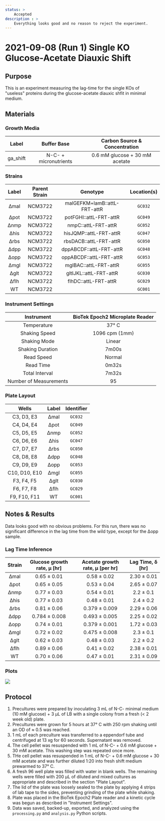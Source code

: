 ```yaml
---
status: >
    Accepted
description : >
    Everything looks good and no reason to reject the experiment. 
---
```


# 2021-09-08 (Run 1) Single KO Glucose-Acetate Diauxic Shift

## Purpose
This is an experiment measuring the lag-time for the single KOs of  "useless" proteins 
during the glucose-acetate diauxic shfit in minimal medium.

## Materials

### Growth Media
| **Label** | **Buffer Base** | **Carbon Source & Concentration** |
|:--:|:--:|:--:|
| ga_shift | N-C- + micronutrients | 0.6 mM glucose + 30 mM acetate|

### Strains 
| **Label** | **Parent Strain**|  **Genotype** | **Location(s)**|
|:--: | :--:| :--:| :--:|
|∆mal| NCM3722 | malGEFKM+lamB::attL-FRT-attR| `GC032`|
|∆pot| NCM3722 | potFGHI::attL-FRT-attR| `GC049`|
|∆nmp| NCM3722 | nmpC::attL-FRT-attR | `GC052`|
|∆his| NCM3722 | hisJQMP::attL-FRT-attR | `GC047`|
|∆rbs | NCM3722 | rbsDACB::attL-FRT-attR | `GC050`|
|∆dpp | NCM3722 | dppABCDF::attL-FRT-attR | `GC048`|
|∆opp | NCM3722 | oppABCDF::attL-FRT-attR | `GC053`|
|∆mgl| NCM3722 | mglBAC::attL-FRT-attR | `GC055`|
|∆glt | NCM3722 | gltIJKL::attL-FRT-attR | `GC030`|
|∆flh | NCM3722 | flhDC::attL-FRT-attR | `GC029`|
|WT| NCM3722 | | `GC001`|

### Instrument Settings
| Instrument | BioTek Epoch2 Microplate Reader|
|:--:| :--:|
| Temperature| 37° C|
| Shaking Speed| 1096 cpm (1mm) |
| Shaking Mode | Linear |
| Shaking Duration| 7m00s|
|Read Speed| Normal|
| Read Time | 0m32s|
| Total Interval | 7m32s |
| Number of Measurements |  95| 

### Plate Layout
| **Wells** | **Label** | **Identifier** |
|:--: | :--:  | :--: |
|C3, D3, E3 | ∆mal | `GC032` | 
|C4, D4, E4 | ∆pot | `GC049` |
|C5, D5, E5 | ∆nmp | `GC052` |
|C6, D6, E6 | ∆his | `GC047` |
|C7, D7, E7 | ∆rbs | `GC050` |
|C8, D8, E8 | ∆dpp | `GC048`| 
|C9, D9, E9 | ∆opp | `GC053` |
|C10, D10, E10 | ∆mgl| `GC055` |
|F3, F4, F5 | ∆glt | `GC030` |
|F6, F7, F8 | ∆flh | `GC029` |
|F9, F10, F11 | WT | `GC001` |


## Notes & Results
Data looks good with no obvious problems. For this run, there was no significant 
difference in the lag time from the wild type, except for the ∆opp sample.

### Lag Time Inference

| **Strain** | **Glucose growth rate, µ [hr]** | **Acetate growth rate, µ [per hr]** | **Lag Time, δ [hr]** | 
|:--: |:--:| :--: | :--: |
|∆mal | 0.65 ± 0.01 | 0.58 ± 0.02 | 2.30 ± 0.01|
|∆pot | 0.65 ± 0.05 | 0.53 ± 0.04 | 2.65 ± 0.07|
|∆nmp | 0.77 ± 0.03 | 0.54 ± 0.01 | 2.2 ± 0.1  |
|∆his | 0.77 ± 0.03 | 0.48 ± 0.01  | 2.4 ± 0.2 |
|∆rbs | 0.81 ± 0.06 | 0.379 ± 0.009| 2.29 ± 0.06|
|∆dpp | 0.784 ± 0.008| 0.493 ± 0.005| 2.25 ± 0.02|
|∆opp | 0.74 ± 0.01| 0.379 ± 0.001| 1.72 ± 0.03|
|∆mgl | 0.72 ± 0.02| 0.475 ± 0.008| 2.3 ± 0.1|    
|∆glt | 0.62 ± 0.03 | 0.48 ± 0.03| 2.2 ± 0.2|
|∆flh | 0.89 ± 0.06| 0.41 ± 0.02 | 2.38 ± 0.01|
|WT   | 0.70 ± 0.06| 0.47 ± 0.01| 2.31 ± 0.09|


### Plots

![](output/2021-09-07_r1_SingleKO_glucose-acetate_shift_plot.png)

## Protocol 
1. Precultures were prepared by inoculating 3 mL of N-C- minimal medium (10 mM glucose) + 3 µL of LB with a single colony from a fresh (< 2 week old) plate.
2. Precultures were grown for 5 hours at 37° C with 250 rpm shaking until an OD 
of ≈ 0.5 was reached.
3. 1 mL of each preculture was transferred to a eppendorf tube and centrifuged 
 at 13 xg for 60 seconds. Supernatant was removed.
4. The cell pellet was resuspended with 1 mL of N-C- + 0.6 mM glucose + 30 mM acetate.
This washing step was repeated once more. 
5. THe cell pellet was resuspended in 1 mL of N-C- + 0.6 mM glucose + 30 mM acetate 
and was further diluted 1:20 into fresh shift medium prewarmed to 37° C.
4. A fresh 96 well plate was filled with water in blank wells. The remaining wells 
were filled with 200 µL of diluted and mixed cultures as appropriate and described in 
the section "Plate Layout".
5. The lid of the plate was loosely sealed to the plate by applying 4 strips of 
lab tape to the sides, preventing grinding of the plate while shaking. 
6. Plate was placed in the BioTek Epoch2 Plate reader and a kinetic cycle was begun 
as described in "Instrument Settings".
7. Data was saved, backed-up, exported, and analyzed using the `processing.py` and 
`analysis.py` Python scripts.

